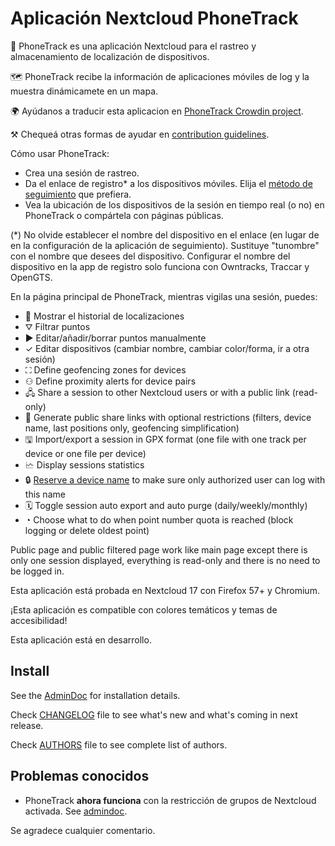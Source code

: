 # Aplicación Nextcloud PhoneTrack

📱 PhoneTrack es una aplicación Nextcloud para el rastreo y almacenamiento de localización de dispositivos.

🗺 PhoneTrack recibe la información de aplicaciones móviles de log y la muestra dinámicamete en un mapa.

🌍 Ayúdanos a traducir esta aplicacion en [PhoneTrack Crowdin project](https://crowdin.com/project/phonetrack).

⚒ Chequeá otras formas de ayudar en [contribution guidelines](https://gitlab.com/eneiluj/phonetrack-oc/blob/master/CONTRIBUTING.md).

Cómo usar PhoneTrack:

* Crea una sesión de rastreo.
* Da el enlace de registro\* a los dispositivos móviles. Elija el [método de seguimiento](https://gitlab.com/eneiluj/phonetrack-oc/wikis/userdoc#logging-methods) que prefiera.
* Vea la ubicación de los dispositivos de la sesión en tiempo real (o no) en PhoneTrack o compártela con páginas públicas.

(\*) No olvide establecer el nombre del dispositivo en el enlace (en lugar de en la configuración de la aplicación de seguimiento). Sustituye "tunombre" con el nombre que desees del dispositivo. Configurar el nombre del dispositivo en la app de registro solo funciona con Owntracks, Traccar y OpenGTS.

En la página principal de PhoneTrack, mientras vigilas una sesión, puedes:

* 📍 Mostrar el historial de localizaciones
* ⛛ Filtrar puntos
* ► Editar/añadir/borrar puntos manualmente
* ✓ Editar dispositivos (cambiar nombre, cambiar color/forma, ir a otra sesión)
* ⛶ Define geofencing zones for devices
* ⚇ Define proximity alerts for device pairs
* 🖧 Share a session to other Nextcloud users or with a public link (read-only)
* 🔗 Generate public share links with optional restrictions (filters, device name, last positions only, geofencing simplification)
* 🖫 Import/export a session in GPX format (one file with one track per device or one file per device)
* 🗠 Display sessions statistics
* 🔒 [Reserve a device name](https://gitlab.com/eneiluj/phonetrack-oc/wikis/userdoc#device-name-reservation) to make sure only authorized user can log with this name
* 🗓 Toggle session auto export and auto purge (daily/weekly/monthly)
* ◔ Choose what to do when point number quota is reached (block logging or delete oldest point)

Public page and public filtered page work like main page except there is only one session displayed, everything is read-only and there is no need to be logged in.

Esta aplicación está probada en Nextcloud 17 con Firefox 57+ y Chromium.

¡Esta aplicación es compatible con colores temáticos y temas de accesibilidad!

Esta aplicación está en desarrollo.

## Install

See the [AdminDoc](https://gitlab.com/eneiluj/phonetrack-oc/wikis/admindoc) for installation details.

Check [CHANGELOG](https://gitlab.com/eneiluj/phonetrack-oc/blob/master/CHANGELOG.md#change-log) file to see what's new and what's coming in next release.

Check [AUTHORS](https://gitlab.com/eneiluj/phonetrack-oc/blob/master/AUTHORS.md#authors) file to see complete list of authors.

## Problemas conocidos

* PhoneTrack **ahora funciona** con la restricción de grupos de Nextcloud activada. See [admindoc](https://gitlab.com/eneiluj/phonetrack-oc/wikis/admindoc#issue-with-phonetrack-restricted-to-some-groups-in-nextcloud).

Se agradece cualquier comentario.
